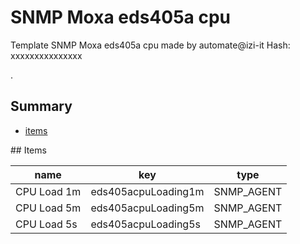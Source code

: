 # SNMP Moxa eds405a cpu
Template SNMP Moxa eds405a cpu made by automate@izi-it
Hash: xxxxxxxxxxxxxxx

.
## Summary
* [items](#items)

<a name="items" />
## Items

| name | key | type |
| ------------- |------------- |------------- |
| CPU Load 1m | eds405acpuLoading1m | SNMP_AGENT |
| CPU Load 5m | eds405acpuLoading5m | SNMP_AGENT |
| CPU Load 5s | eds405acpuLoading5s | SNMP_AGENT |
